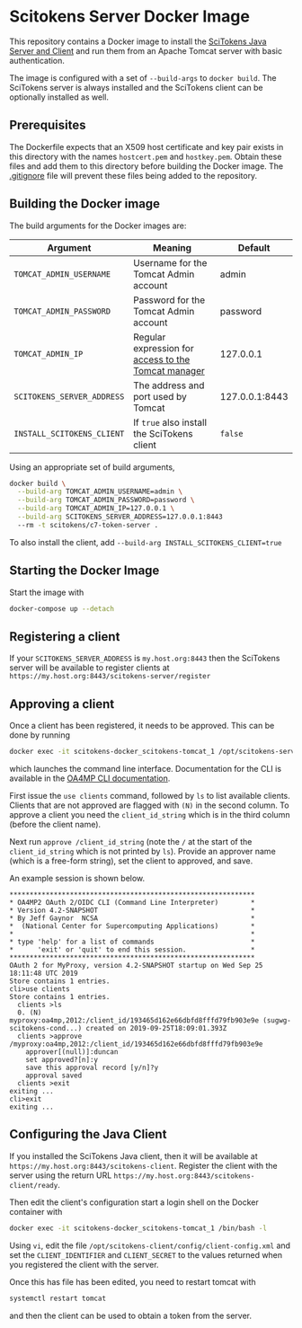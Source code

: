 # Scitokens Server Docker Image

This repository contains a Docker image to install the [SciTokens Java
Server and Client](https://github.com/scitokens/scitokens-java) and run them
from an Apache Tomcat server with basic authentication.

The image is configured with a set of `--build-args` to `docker build`. The
SciTokens server is always installed and the SciTokens client can be
optionally installed as well.

## Prerequisites

The Dockerfile expects that an X509 host certificate and key pair exists in
this directory with the names `hostcert.pem` and `hostkey.pem`. Obtain these
files and add them to this directory before building the Docker image. The
[.gitignore](https://github.com/scitokens/docker-scitokens-java/blob/master/.gitignore) 
file will prevent these files being added to the repository.

## Building the Docker image

The build arguments for the Docker images are:

| Argument | Meaning | Default |
| -------- | ------- | ------- |
| `TOMCAT_ADMIN_USERNAME` | Username for the Tomcat Admin account | admin |
| `TOMCAT_ADMIN_PASSWORD` | Password for the Tomcat Admin account | password |
| `TOMCAT_ADMIN_IP` | Regular expression for [access to the Tomcat manager](https://tomcat.apache.org/tomcat-8.5-doc/manager-howto.html#Configuring_Manager_Application_Access) | 127.0.0.1 |
| `SCITOKENS_SERVER_ADDRESS` | The address and port used by Tomcat | 127.0.0.1:8443 |
| `INSTALL_SCITOKENS_CLIENT` | If `true` also install the SciTokens client | `false` |

Using an appropriate set of build arguments, 

```sh
docker build \
  --build-arg TOMCAT_ADMIN_USERNAME=admin \
  --build-arg TOMCAT_ADMIN_PASSWORD=password \
  --build-arg TOMCAT_ADMIN_IP=127.0.0.1 \
  --build-arg SCITOKENS_SERVER_ADDRESS=127.0.0.1:8443
  --rm -t scitokens/c7-token-server .
```

To also install the client, add `--build-arg INSTALL_SCITOKENS_CLIENT=true`

## Starting the Docker Image

Start the image with

```sh
docker-compose up --detach
```

## Registering a client

If your `SCITOKENS_SERVER_ADDRESS` is `my.host.org:8443` then the SciTokens server
will be available to register clients at
`https://my.host.org:8443/scitokens-server/register`

## Approving a client

Once a client has been registered, it needs to be approved. This can be done
by running
```sh
docker exec -it scitokens-docker_scitokens-tomcat_1 /opt/scitokens-server/bin/scitokens-cli
```
which launches the command line interface. Documentation for the CLI is
available in the [OA4MP CLI documentation](http://grid.ncsa.illinois.edu/myproxy/oauth/server/manuals/cli.xhtml).

First issue the `use clients` command,
followed by `ls` to list available clients. Clients that are not approved are 
flagged with `(N)` in the second column. To approve a client you need the 
`client_id_string` which is in the third column (before the client name).

Next run `approve /client_id_string` (note the `/` at the start of 
the `client_id_string` which is not printed by `ls`). Provide an 
approver name (which is a free-form string), set the client to approved,
and save.

An example session is shown below.
```
*************************************************************
* OA4MP2 OAuth 2/OIDC CLI (Command Line Interpreter)        *
* Version 4.2-SNAPSHOT                                      *
* By Jeff Gaynor  NCSA                                      *
*  (National Center for Supercomputing Applications)        *
*                                                           *
* type 'help' for a list of commands                        *
*      'exit' or 'quit' to end this session.                *
*************************************************************
OAuth 2 for MyProxy, version 4.2-SNAPSHOT startup on Wed Sep 25 18:11:48 UTC 2019
Store contains 1 entries.
cli>use clients
Store contains 1 entries.
  clients >ls
  0. (N) myproxy:oa4mp,2012:/client_id/193465d162e66dbfd8fffd79fb903e9e (sugwg-scitokens-cond...) created on 2019-09-25T18:09:01.393Z
  clients >approve /myproxy:oa4mp,2012:/client_id/193465d162e66dbfd8fffd79fb903e9e
    approver[(null)]:duncan
    set approved?[n]:y
    save this approval record [y/n]?y
    approval saved
  clients >exit
exiting ...
cli>exit
exiting ...
```

## Configuring the Java Client

If you installed the SciTokens Java client, then it will be available at 
`https://my.host.org:8443/scitokens-client`. Register the client with the server
using the return URL `https://my.host.org:8443/scitokens-client/ready`.

Then edit the client's configuration start a login shell on the Docker container with
```sh
docker exec -it scitokens-docker_scitokens-tomcat_1 /bin/bash -l
```
Using `vi`, edit the file
`/opt/scitokens-client/config/client-config.xml` and set the `CLIENT_IDENTIFIER` and
`CLIENT_SECRET` to the values returned when you registered the client with the server.

Once this has file has been edited, you need to restart tomcat with
```sh
systemctl restart tomcat
```
and then the client can be used to obtain a token from the server.

